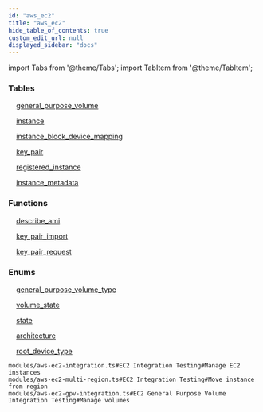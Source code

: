 ```yaml
---
id: "aws_ec2"
title: "aws_ec2"
hide_table_of_contents: true
custom_edit_url: null
displayed_sidebar: "docs"
---
```


import Tabs from '@theme/Tabs';
import TabItem from '@theme/TabItem';

<Tabs queryString="view">
  <TabItem value="components" label="Components" default>

### Tables

    [general_purpose_volume](../../aws/tables/aws_ec2_entity_general_purpose_volume.GeneralPurposeVolume)

    [instance](../../aws/tables/aws_ec2_entity_instance.Instance)

    [instance_block_device_mapping](../../aws/tables/aws_ec2_entity_instance_block_device_mapping.InstanceBlockDeviceMapping)

    [key_pair](../../aws/tables/aws_ec2_entity_key_pair.KeyPair)

    [registered_instance](../../aws/tables/aws_ec2_entity_registered_instance.RegisteredInstance)

    [instance_metadata](../../aws/tables/aws_ec2_metadata_entity_instance_metadata.InstanceMetadata)

### Functions
    [describe_ami](../../aws/tables/aws_ec2_rpcs_describe_ami.DescribeAmiRpc)

    [key_pair_import](../../aws/tables/aws_ec2_rpcs_import.KeyPairImportRpc)

    [key_pair_request](../../aws/tables/aws_ec2_rpcs_request.KeyPairRequestRpc)

### Enums
    [general_purpose_volume_type](../../aws/enums/aws_ec2_entity_general_purpose_volume.GeneralPurposeVolumeType)

    [volume_state](../../aws/enums/aws_ec2_entity_general_purpose_volume.VolumeState)

    [state](../../aws/enums/aws_ec2_entity_instance.State)

    [architecture](../../aws/enums/aws_ec2_metadata_entity_instance_metadata.Architecture)

    [root_device_type](../../aws/enums/aws_ec2_metadata_entity_instance_metadata.RootDeviceType)

</TabItem>
  <TabItem value="code-examples" label="Code examples">

```testdoc
modules/aws-ec2-integration.ts#EC2 Integration Testing#Manage EC2 instances
modules/aws-ec2-multi-region.ts#EC2 Integration Testing#Move instance from region
modules/aws-ec2-gpv-integration.ts#EC2 General Purpose Volume Integration Testing#Manage volumes
```

</TabItem>
</Tabs>
